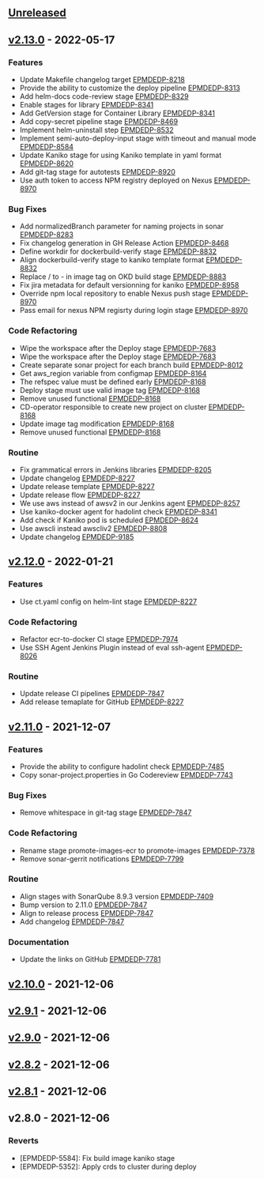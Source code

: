 <a name="unreleased"></a>
## [Unreleased]


<a name="v2.13.0"></a>
## [v2.13.0] - 2022-05-17
### Features

- Update Makefile changelog target [EPMDEDP-8218](https://jiraeu.epam.com/browse/EPMDEDP-8218)
- Provide the ability to customize the deploy pipeline [EPMDEDP-8313](https://jiraeu.epam.com/browse/EPMDEDP-8313)
- Add helm-docs code-review stage [EPMDEDP-8329](https://jiraeu.epam.com/browse/EPMDEDP-8329)
- Enable stages for library [EPMDEDP-8341](https://jiraeu.epam.com/browse/EPMDEDP-8341)
- Add GetVersion stage for Container Library [EPMDEDP-8341](https://jiraeu.epam.com/browse/EPMDEDP-8341)
- Add copy-secret pipeline stage [EPMDEDP-8469](https://jiraeu.epam.com/browse/EPMDEDP-8469)
- Implement helm-uninstall step [EPMDEDP-8532](https://jiraeu.epam.com/browse/EPMDEDP-8532)
- Implement semi-auto-deploy-input stage with timeout and manual mode [EPMDEDP-8584](https://jiraeu.epam.com/browse/EPMDEDP-8584)
- Update Kaniko stage for using Kaniko template in yaml format [EPMDEDP-8620](https://jiraeu.epam.com/browse/EPMDEDP-8620)
- Add git-tag stage for autotests [EPMDEDP-8920](https://jiraeu.epam.com/browse/EPMDEDP-8920)
- Use auth token to access NPM registry deployed on Nexus [EPMDEDP-8970](https://jiraeu.epam.com/browse/EPMDEDP-8970)

### Bug Fixes

- Add normalizedBranch parameter for naming projects in sonar [EPMDEDP-8283](https://jiraeu.epam.com/browse/EPMDEDP-8283)
- Fix changelog generation in GH Release Action [EPMDEDP-8468](https://jiraeu.epam.com/browse/EPMDEDP-8468)
- Define workdir for dockerbuild-verify stage [EPMDEDP-8832](https://jiraeu.epam.com/browse/EPMDEDP-8832)
- Align dockerbuild-verify stage to kaniko template format [EPMDEDP-8832](https://jiraeu.epam.com/browse/EPMDEDP-8832)
- Replace / to - in image tag on OKD build stage [EPMDEDP-8883](https://jiraeu.epam.com/browse/EPMDEDP-8883)
- Fix jira metadata for default versionning for kaniko [EPMDEDP-8958](https://jiraeu.epam.com/browse/EPMDEDP-8958)
- Override npm local repository to enable Nexus push stage [EPMDEDP-8970](https://jiraeu.epam.com/browse/EPMDEDP-8970)
- Pass email for nexus NPM regisrty during login stage [EPMDEDP-8970](https://jiraeu.epam.com/browse/EPMDEDP-8970)

### Code Refactoring

- Wipe the workspace after the Deploy stage [EPMDEDP-7683](https://jiraeu.epam.com/browse/EPMDEDP-7683)
- Wipe the workspace after the Deploy stage [EPMDEDP-7683](https://jiraeu.epam.com/browse/EPMDEDP-7683)
- Create separate sonar project for each branch build [EPMDEDP-8012](https://jiraeu.epam.com/browse/EPMDEDP-8012)
- Get aws_region variable from configmap [EPMDEDP-8164](https://jiraeu.epam.com/browse/EPMDEDP-8164)
- The refspec value must be defined early [EPMDEDP-8168](https://jiraeu.epam.com/browse/EPMDEDP-8168)
- Deploy stage must use valid image tag [EPMDEDP-8168](https://jiraeu.epam.com/browse/EPMDEDP-8168)
- Remove unused functional [EPMDEDP-8168](https://jiraeu.epam.com/browse/EPMDEDP-8168)
- CD-operator responsible to create new project on cluster [EPMDEDP-8168](https://jiraeu.epam.com/browse/EPMDEDP-8168)
- Update image tag modification [EPMDEDP-8168](https://jiraeu.epam.com/browse/EPMDEDP-8168)
- Remove unused functional [EPMDEDP-8168](https://jiraeu.epam.com/browse/EPMDEDP-8168)

### Routine

- Fix grammatical errors in Jenkins libraries [EPMDEDP-8205](https://jiraeu.epam.com/browse/EPMDEDP-8205)
- Update changelog [EPMDEDP-8227](https://jiraeu.epam.com/browse/EPMDEDP-8227)
- Update release template [EPMDEDP-8227](https://jiraeu.epam.com/browse/EPMDEDP-8227)
- Update release flow [EPMDEDP-8227](https://jiraeu.epam.com/browse/EPMDEDP-8227)
- We use aws instead of awsv2 in our Jenkins agent [EPMDEDP-8257](https://jiraeu.epam.com/browse/EPMDEDP-8257)
- Use kaniko-docker agent for hadolint check [EPMDEDP-8341](https://jiraeu.epam.com/browse/EPMDEDP-8341)
- Add check if Kaniko pod is scheduled [EPMDEDP-8624](https://jiraeu.epam.com/browse/EPMDEDP-8624)
- Use awscli instead awscliv2 [EPMDEDP-8808](https://jiraeu.epam.com/browse/EPMDEDP-8808)
- Update changelog [EPMDEDP-9185](https://jiraeu.epam.com/browse/EPMDEDP-9185)


<a name="v2.12.0"></a>
## [v2.12.0] - 2022-01-21
### Features

- Use ct.yaml config on helm-lint stage [EPMDEDP-8227](https://jiraeu.epam.com/browse/EPMDEDP-8227)

### Code Refactoring

- Refactor ecr-to-docker CI stage [EPMDEDP-7974](https://jiraeu.epam.com/browse/EPMDEDP-7974)
- Use SSH Agent Jenkins Plugin instead of eval ssh-agent [EPMDEDP-8026](https://jiraeu.epam.com/browse/EPMDEDP-8026)

### Routine

- Update release CI pipelines [EPMDEDP-7847](https://jiraeu.epam.com/browse/EPMDEDP-7847)
- Add release temaplate for GitHub [EPMDEDP-8227](https://jiraeu.epam.com/browse/EPMDEDP-8227)


<a name="v2.11.0"></a>
## [v2.11.0] - 2021-12-07
### Features

- Provide the ability to configure hadolint check [EPMDEDP-7485](https://jiraeu.epam.com/browse/EPMDEDP-7485)
- Copy sonar-project.properties in Go Codereview [EPMDEDP-7743](https://jiraeu.epam.com/browse/EPMDEDP-7743)

### Bug Fixes

- Remove whitespace in git-tag stage [EPMDEDP-7847](https://jiraeu.epam.com/browse/EPMDEDP-7847)

### Code Refactoring

- Rename stage promote-images-ecr to promote-images [EPMDEDP-7378](https://jiraeu.epam.com/browse/EPMDEDP-7378)
- Remove sonar-gerrit notifications [EPMDEDP-7799](https://jiraeu.epam.com/browse/EPMDEDP-7799)

### Routine

- Align stages with SonarQube 8.9.3 version [EPMDEDP-7409](https://jiraeu.epam.com/browse/EPMDEDP-7409)
- Bump version to 2.11.0 [EPMDEDP-7847](https://jiraeu.epam.com/browse/EPMDEDP-7847)
- Align to release process [EPMDEDP-7847](https://jiraeu.epam.com/browse/EPMDEDP-7847)
- Add changelog [EPMDEDP-7847](https://jiraeu.epam.com/browse/EPMDEDP-7847)

### Documentation

- Update the links on GitHub [EPMDEDP-7781](https://jiraeu.epam.com/browse/EPMDEDP-7781)


<a name="v2.10.0"></a>
## [v2.10.0] - 2021-12-06

<a name="v2.9.1"></a>
## [v2.9.1] - 2021-12-06

<a name="v2.9.0"></a>
## [v2.9.0] - 2021-12-06

<a name="v2.8.2"></a>
## [v2.8.2] - 2021-12-06

<a name="v2.8.1"></a>
## [v2.8.1] - 2021-12-06

<a name="v2.8.0"></a>
## v2.8.0 - 2021-12-06
### Reverts

- [EPMDEDP-5584]: Fix build image kaniko stage
- [EPMDEDP-5352]: Apply crds to cluster during deploy


[Unreleased]: https://github.com/epam/edp-library-stages/compare/v2.13.0...HEAD
[v2.13.0]: https://github.com/epam/edp-library-stages/compare/v2.12.0...v2.13.0
[v2.12.0]: https://github.com/epam/edp-library-stages/compare/v2.11.0...v2.12.0
[v2.11.0]: https://github.com/epam/edp-library-stages/compare/v2.10.0...v2.11.0
[v2.10.0]: https://github.com/epam/edp-library-stages/compare/v2.9.1...v2.10.0
[v2.9.1]: https://github.com/epam/edp-library-stages/compare/v2.9.0...v2.9.1
[v2.9.0]: https://github.com/epam/edp-library-stages/compare/v2.8.2...v2.9.0
[v2.8.2]: https://github.com/epam/edp-library-stages/compare/v2.8.1...v2.8.2
[v2.8.1]: https://github.com/epam/edp-library-stages/compare/v2.8.0...v2.8.1
